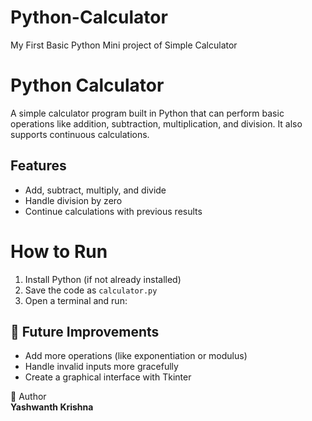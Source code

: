 # Python-Calculator
My First Basic Python Mini project of Simple Calculator
# Python Calculator 

A simple calculator program built in Python that can perform basic operations like addition, subtraction, multiplication, and division. It also supports continuous calculations.

## Features
- Add, subtract, multiply, and divide  
- Handle division by zero  
- Continue calculations with previous results  

# How to Run  
1. Install Python (if not already installed)  
2. Save the code as `calculator.py`  
3. Open a terminal and run:


## 🔧 Future Improvements  
- Add more operations (like exponentiation or modulus)  
- Handle invalid inputs more gracefully  
- Create a graphical interface with Tkinter  

 👤 Author  
**Yashwanth Krishna**  


